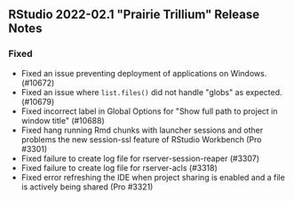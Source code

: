 ## RStudio 2022-02.1 "Prairie Trillium" Release Notes

### Fixed

* Fixed an issue preventing deployment of applications on Windows. (#10672)
* Fixed an issue where `list.files()` did not handle "globs" as expected. (#10679)
* Fixed incorrect label in Global Options for "Show full path to project in window title" (#10688)
* Fixed hang running Rmd chunks with launcher sessions and other problems the new session-ssl feature of RStudio Workbench (Pro #3301)
* Fixed failure to create log file for rserver-session-reaper (#3307)
* Fixed failure to create log file for rserver-acls (#3318)
* Fixed error refreshing the IDE when project sharing is enabled and a file is actively being shared (Pro #3321)
